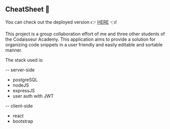 ## CheatSheet :scroll:

You can check out the deployed version :point_right: [HERE](https://distracted-brattain-549bb7.netlify.app/) :point_left:!

This project is a group collaboration effort of me and three other students of the Codaisseur Academy.
This application aims to provide a solution for organizing code snippets in a user friendly and
easily editable and sortable manner.

The stack used is:

-- server-side
* postgreSQL
* nodeJS
* expressJS
* user auth with JWT

-- client-side
* react
* bootstrap 



